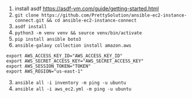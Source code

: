 1. install asdf https://asdf-vm.com/guide/getting-started.html
2. `git clone https://github.com/PrettySolution/ansible-ec2-instance-connect.git && cd ansible-ec2-instance-connect`
3. `asdf install`
2. `python3 -m venv venv && source venv/bin/activate`
2. `pip install ansible boto3`
3. `ansible-galaxy collection install amazon.aws`
```shell
export AWS_ACCESS_KEY_ID="AWS_ACCESS_KEY_ID"
export AWS_SECRET_ACCESS_KEY="AWS_SECRET_ACCESS_KEY"
export AWS_SESSION_TOKEN="TOKEN"
export AWS_REGION="us-east-1"
```
3. `ansible all -i inventory -m ping -u ubuntu`
4. `ansible all -i aws_ec2.yml -m ping -u ubuntu`